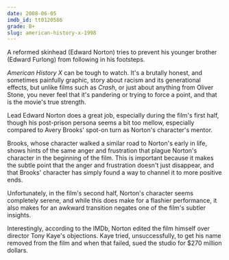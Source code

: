 ```yaml
---
date: 2008-06-05
imdb_id: tt0120586
grade: B+
slug: american-history-x-1998
---
```


A reformed skinhead (Edward Norton) tries to prevent his younger brother (Edward Furlong) from following in his footsteps.

_American History X_ can be tough to watch. It's a brutally honest, and sometimes painfully graphic, story about racism and its generational effects, but unlike films such as <span data-imdb-id="tt0375679">_Crash_</span>, or just about anything from Oliver Stone, you never feel that it's pandering or trying to force a point, and that is the movie's true strength.

Lead Edward Norton does a great job, especially during the film's first half, though his post-prison persona seems a bit too mellow, especially compared to Avery Brooks' spot-on turn as Norton's character's mentor.

Brooks, whose character walked a similar road to Norton's early in life, shows hints of the same anger and frustration that plague Norton's character in the beginning of the film. This is important because it makes the subtle point that the anger and frustration doesn't just disappear, and that Brooks' character has simply found a way to channel it to more positive ends.

Unfortunately, in the film's second half, Norton's character seems completely serene, and while this does make for a flashier performance, it also makes for an awkward transition negates one of the film's subtler insights.

Interestingly, according to the IMDb, Norton edited the film himself over director Tony Kaye's objections. Kaye tried, unsuccessfully, to get his name removed from the film and when that failed, sued the studio for $270 million dollars.
